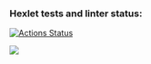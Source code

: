 ### Hexlet tests and linter status:
[![Actions Status](https://github.com/vpolekot/php-project-lvl1/workflows/hexlet-check/badge.svg)](https://github.com/vpolekot/php-project-lvl1/actions)

<a href="https://codeclimate.com/github/codeclimate/codeclimate/maintainability"><img src="https://api.codeclimate.com/v1/badges/a99a88d28ad37a79dbf6/maintainability" /></a>
